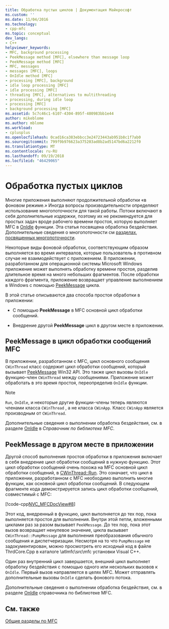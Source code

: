 ```yaml
---
title: Обработка пустых циклов | Документация Майкрософт
ms.custom: ''
ms.date: 11/04/2016
ms.technology:
- cpp-mfc
ms.topic: conceptual
dev_langs:
- C++
helpviewer_keywords:
- MFC, background processing
- PeekMessage method [MFC], elsewhere than message loop
- PeekMessage method [MFC]
- MFC, messages
- messages [MFC], loops
- OnIdle method [MFC]
- processing [MFC], background
- idle loop processing [MFC]
- idle processing [MFC]
- threading [MFC], alternatives to multithreading
- processing, during idle loop
- processing [MFC]
- background processing [MFC]
ms.assetid: 5c7c46c1-6107-4304-895f-480983bb1e44
author: mikeblome
ms.author: mblome
ms.workload:
- cplusplus
ms.openlocfilehash: 0cad16ca383ebbcc3e24723443ab951b8c1f7ab0
ms.sourcegitcommit: 799f9b976623a375203ad8b2ad5147bd6a2212f0
ms.translationtype: MT
ms.contentlocale: ru-RU
ms.lasthandoff: 09/19/2018
ms.locfileid: "46429065"
---
```

# <a name="idle-loop-processing"></a>Обработка пустых циклов

Многие приложения выполняют продолжительной обработки «в фоновом режиме.» Иногда вопросы производительности определяют использование многопоточности для такой работы. Потоки включают в себя дополнительные издержки, поэтому их не рекомендуется для простых задач вроде рабочего времени простоя, которую выполняет MFC в [OnIdle](../mfc/reference/cwinthread-class.md#onidle) функции. Эта статья посвящена обработка бездействия. Дополнительные сведения о многопоточности см [разделах, посвященных многопоточности](../parallel/multithreading-support-for-older-code-visual-cpp.md).

Некоторые виды фоновой обработки, соответствующим образом выполняется во время интервалов, которые пользователь в противном случае не взаимодействует с приложением. В приложении, разработанном для операционной системы Microsoft Windows приложение может выполнять обработку времени простоя, разделив длительное время на много небольших фрагментов. После обработки каждого фрагмента, приложение возвращает управление выполнением в Windows с помощью [PeekMessage](https://msdn.microsoft.com/library/windows/desktop/ms644943) цикла.

В этой статье описываются два способа простоя обработки в приложении:

- С помощью **PeekMessage** в MFC основной цикл обработки сообщений.

- Внедрение другой **PeekMessage** цикл в другом месте в приложении.

##  <a name="_core_peekmessage_in_the_mfc_message_loop"></a> PeekMessage в цикл обработки сообщений MFC

В приложении, разработанном с MFC, цикл основного сообщения `CWinThread` класс содержит цикл обработки сообщений, который вызывает [PeekMessage](https://msdn.microsoft.com/library/windows/desktop/ms644943) Win32 API. Это также цикл вызовы `OnIdle` функцию-член `CWinThread` между сообщениями. Приложение может обработать в это время простоя, переопределив `OnIdle` функции.

> [!NOTE]
>  `Run`, `OnIdle`, и некоторые другие функции-члены теперь являются членами класса `CWinThread` , а не класса `CWinApp`. Класс `CWinApp` является производным от `CWinThread`.

Дополнительные сведения о выполнении обработка бездействия, см. в разделе [OnIdle](../mfc/reference/cwinthread-class.md#onidle) в *Справочник по библиотеке MFC*.

##  <a name="_core_peekmessage_elsewhere_in_your_application"></a> PeekMessage в другом месте в приложении

Другой способ выполнения простоя обработки в приложения включает в себя внедрение цикл обработки сообщений в нужную функцию. Этот цикл обработки сообщений очень похожа на MFC основной цикл обработки сообщений, в [CWinThread::Run](../mfc/reference/cwinthread-class.md#run). Это означает, что цикл в приложении, разработанном с MFC необходимо выполнить многие функции, как основной цикл обработки сообщений. В следующем фрагменте кода демонстрируется запись цикл обработки сообщений, совместимый с MFC:

[!code-cpp[NVC_MFCDocView#8](../mfc/codesnippet/cpp/idle-loop-processing_1.cpp)]

Этот код, внедренный в функцию, цикл выполняется до тех пор, пока выполняется простоя для выполнения. Внутри этой петли, вложенными циклами раз за разом вызывает `PeekMessage`. До тех пор, пока этот вызов возвращает ненулевое значение, цикла вызывает `CWinThread::PumpMessage` для выполнения преобразования обычного сообщения и диспетчеризации. Несмотря на то что `PumpMessage` не задокументирован, можно просмотреть его исходный код в файле ThrdCore.Cpp в каталоге \atlmfc\src\mfc установки Visual C++.

Один раз внутренний цикл завершается, внешний цикл выполняет обработку бездействия с помощью одного или нескольких вызовов к `OnIdle`. Первый вызов направляется в целях MFC. Может отправлять дополнительные вызовы `OnIdle` сделать фонового потока.

Дополнительные сведения о выполнении обработка бездействия, см. в разделе [OnIdle](../mfc/reference/cwinthread-class.md#onidle) справочника по библиотеке MFC.

## <a name="see-also"></a>См. также

[Общие разделы по MFC](../mfc/general-mfc-topics.md)

